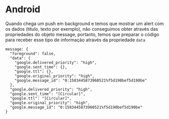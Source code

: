 # Android

Quando chega um push em background e temos que mostrar um alert com os dados 
(titulo, texto por exemplo), não conseguimos obter através das propriedades do
objeto message, portanto, temos que preparar o código para receber esse tipo de 
informação através da propriedade `data`

```
message: {
  "foreground": false,
  "data": {
    "google.delivered_priority": "high",
    "google.sent_time": {},
    "google.ttl": {},
    "google.original_priority": "high",
    "google.message_id": "0:1583445873960521%f5d190bef5d190be"
  },
  "google.delivered_priority": "high",
  "google.sent_time": "[Circular]",
  "google.ttl": "[Circular]",
  "google.original_priority": "high",
  "google.message_id": "0:1583445873960521%f5d190bef5d190be"
}
```
